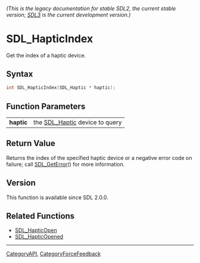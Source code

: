 ###### (This is the legacy documentation for stable SDL2, the current stable version; [SDL3](https://wiki.libsdl.org/SDL3/) is the current development version.)
# SDL_HapticIndex

Get the index of a haptic device.

## Syntax

```c
int SDL_HapticIndex(SDL_Haptic * haptic);

```

## Function Parameters

|                |                                              |
| -------------- | -------------------------------------------- |
| **haptic**     | the [SDL_Haptic](SDL_Haptic) device to query |

## Return Value

Returns the index of the specified haptic device or a negative error code
on failure; call [SDL_GetError](SDL_GetError)() for more information.

## Version

This function is available since SDL 2.0.0.

## Related Functions

* [SDL_HapticOpen](SDL_HapticOpen)
* [SDL_HapticOpened](SDL_HapticOpened)

----
[CategoryAPI](CategoryAPI), [CategoryForceFeedback](CategoryForceFeedback)

